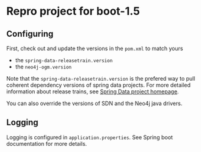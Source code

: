# Repro project for boot-1.5

## Configuring

First, check out and update the versions in the `pom.xml` to match yours

- the `spring-data-releasetrain.version`
- the `neo4j-ogm.version`

Note that the `spring-data-releasetrain.version` is the prefered way to pull coherent dependency versions of spring data projects.
For more detailed information about release trains, see [Spring Data project homepage](http://projects.spring.io/spring-data/).

You can also override the versions of SDN and the Neo4j java drivers.

## Logging

Logging is configured in `application.properties`. See Spring boot documentation for more details.
